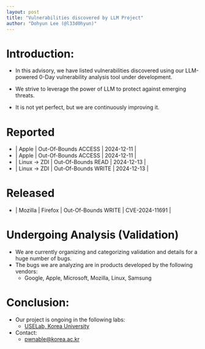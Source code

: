 ```yaml
---
layout: post
title: "Vulnerabilities discovered by LLM Project"
author: "Dohyun Lee (@l33d0hyun)"
---
```


# Introduction:
- In this advisory, we have listed vulnerabilities discovered using our LLM-powered 0-Day vulnerability analysis tool under development.

- We strive to leverage the power of LLM to protect against emerging threats.

- It is not yet perfect, but we are continuously improving it.

# Reported
- | Apple | Out-Of-Bounds ACCESS | 2024-12-11 |
- | Apple | Out-Of-Bounds ACCESS | 2024-12-11 |
- | Linux -> ZDI | Out-Of-Bounds READ | 2024-12-13 |
- | Linux -> ZDI | Out-Of-Bounds WRITE | 2024-12-13 |

# Released

- | Mozilla | Firefox | Out-Of-Bounds WRITE | CVE-2024-11691 |

# Undergoing Analysis (Validation)
- We are currently organizing and categorizing validation and details for a huge number of bugs.
- The bugs we are analyzing are in products developed by the following vendors:
  - Google, Apple, Microsoft, Mozilla, Linux, Samsung

# Conclusion:
- Our project is ongoing in the following labs:
  - [USELab, Korea University](https://sites.google.com/view/uselab-kus/home?authuser=0)
- Contact:
  - pwnable@korea.ac.kr